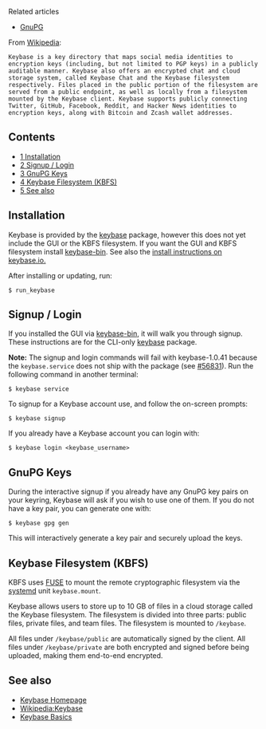 Related articles

*   [GnuPG](/index.php/GnuPG "GnuPG")

From [Wikipedia](https://en.wikipedia.org/wiki/Keybase "wikipedia:Keybase"):

	Keybase is a key directory that maps social media identities to encryption keys (including, but not limited to PGP keys) in a publicly auditable manner. Keybase also offers an encrypted chat and cloud storage system, called Keybase Chat and the Keybase filesystem respectively. Files placed in the public portion of the filesystem are served from a public endpoint, as well as locally from a filesystem mounted by the Keybase client. Keybase supports publicly connecting Twitter, GitHub, Facebook, Reddit, and Hacker News identities to encryption keys, along with Bitcoin and Zcash wallet addresses.

## Contents

*   [1 Installation](#Installation)
*   [2 Signup / Login](#Signup_.2F_Login)
*   [3 GnuPG Keys](#GnuPG_Keys)
*   [4 Keybase Filesystem (KBFS)](#Keybase_Filesystem_.28KBFS.29)
*   [5 See also](#See_also)

## Installation

Keybase is provided by the [keybase](https://www.archlinux.org/packages/?name=keybase) package, however this does not yet include the GUI or the KBFS filesystem. If you want the GUI and KBFS filesystem install [keybase-bin](https://aur.archlinux.org/packages/keybase-bin/). See also the [install instructions on keybase.io.](https://keybase.io/docs/the_app/install_linux)

After installing or updating, run:

```
$ run_keybase

```

## Signup / Login

If you installed the GUI via [keybase-bin](https://aur.archlinux.org/packages/keybase-bin/), it will walk you through signup. These instructions are for the CLI-only [keybase](https://www.archlinux.org/packages/?name=keybase) package.

**Note:** The signup and login commands will fail with keybase-1.0.41 because the `keybase.service` does not ship with the package (see [#56831](https://bugs.archlinux.org/task/56831)). Run the following command in another terminal:
```
$ keybase service

```

To signup for a Keybase account use, and follow the on-screen prompts:

```
$ keybase signup

```

If you already have a Keybase account you can login with:

```
$ keybase login <keybase_username>

```

## GnuPG Keys

During the interactive signup if you already have any GnuPG key pairs on your keyring, Keybase will ask if you wish to use one of them. If you do not have a key pair, you can generate one with:

```
$ keybase gpg gen

```

This will interactively generate a key pair and securely upload the keys.

## Keybase Filesystem (KBFS)

KBFS uses [FUSE](https://en.wikipedia.org/wiki/Filesystem_in_Userspace "wikipedia:Filesystem in Userspace") to mount the remote cryptographic filesystem via the [systemd](/index.php/Systemd "Systemd") unit `keybase.mount`.

Keybase allows users to store up to 10 GB of files in a cloud storage called the Keybase filesystem. The filesystem is divided into three parts: public files, private files, and team files. The filesystem is mounted to `/keybase`.

All files under `/keybase/public` are automatically signed by the client. All files under `/keybase/private` are both encrypted and signed before being uploaded, making them end-to-end encrypted.

## See also

*   [Keybase Homepage](https://keybase.io/)
*   [Wikipedia:Keybase](https://en.wikipedia.org/wiki/Keybase "wikipedia:Keybase")
*   [Keybase Basics](https://keybase.io/docs/command_line)